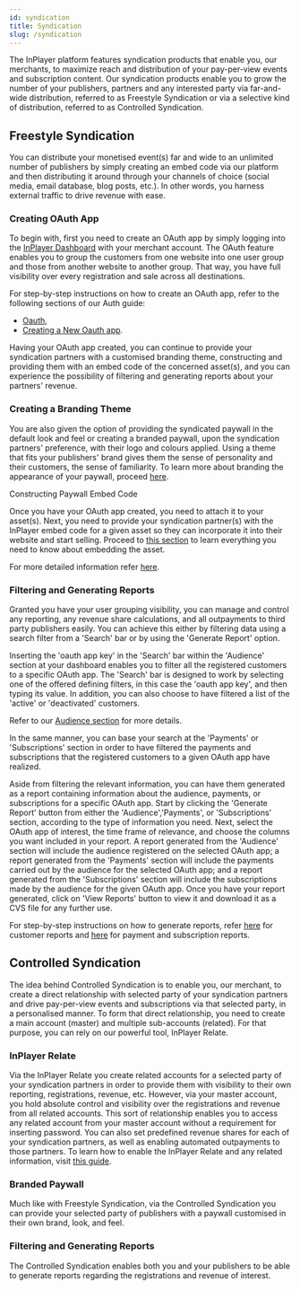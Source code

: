 ```yaml
---
id: syndication
title: Syndication
slug: /syndication
---
```


The InPlayer platform features syndication products that enable you, our merchants, to maximize reach and distribution of your pay-per-view events and subscription content. 
Our syndication products enable you to grow the number of your publishers, partners and any interested party via far-and-wide distribution, referred to as Freestyle Syndication or via a selective kind of distribution, referred to as Controlled Syndication.

## Freestyle Syndication

You can distribute your monetised event(s) far and wide to an unlimited number of publishers by simply creating an embed code via our platform and then distributing it around through your channels of choice (social media, email database, blog posts, etc.). In other words, you harness external traffic to drive revenue with ease.

### Creating OAuth App

To begin with, first you need to create an OAuth app by simply logging into the [InPlayer Dashboard](https://dashboard.inplayer.com/dashboard) with your merchant account. The OAuth feature enables you to group the customers from one website into one user group and those from another website to another group. That way, you have full visibility over every registration and sale across all destinations. 

For step-by-step instructions on how to create an OAuth app, refer to the following sections of our Auth guide:
- [Oauth](https://client.support.inplayer.com/settings/oauth-sso/#oauth-4),
- [Creating a New Oauth app](https://client.support.inplayer.com/settings/oauth-sso/#creating-a-new-oauth-app-4).

Having your OAuth app created, you can continue to provide your syndication partners with a customised branding theme, constructing and providing them with an embed code of the concerned asset(s), and you can experience the possibility of filtering and generating reports about your partners' revenue. 

### Creating a Branding Theme 

You are also given the option of providing the syndicated paywall in the default look and feel or creating a branded paywall, upon the syndication partners' preference, with their logo and colours applied. Using a theme that fits your publishers' brand gives them the sense of personality and their customers, the sense of familiarity. To learn more about branding the appearance of your paywall, proceed [here](https://client.support.inplayer.com/custom-branding/paywall-branding/).

Constructing Paywall Embed Code

Once you have your OAuth app created, you need to attach it to your asset(s). Next, you need to provide your syndication partner(s) with the InPlayer embed code for a given asset so they can incorporate it into their website and start selling. Proceed to [this section](https://client.support.inplayer.com/assets-and-packages/registration-required/paid-assets/#embedding-the-asset-4) to learn everything you need to know about embedding the asset. 

For more detailed information refer [here](https://client.support.inplayer.com/settings/oauth-sso/#using-the-oauth-feature-4).

### Filtering and Generating Reports

Granted you have your user grouping visibility, you can manage and control any reporting, any revenue share calculations, and all outpayments to third party publishers easily. You can achieve this either by filtering data using a search filter from a 'Search' bar or by using the 'Generate Report' option.

Inserting the 'oauth app key' in the 'Search' bar within the 'Audience' section at your dashboard enables you to filter all the registered customers to a specific OAuth app. The 'Search' bar is designed to work by selecting one of the offered defining filters, in this case the 'oauth app key', and then typing its value. In addition, you can also choose to have filtered a list of the 'active' or 'deactivated' customers.  

 Refer to our [Audience section](https://client.support.inplayer.com/the-dashboard/audience/) for more details.

In the same manner, you can base your search at the 'Payments' or 'Subscriptions' section in order to have filtered the payments and subscriptions that the registered customers to a given OAuth app have realized.

Aside from filtering the relevant information, you can have them generated as a report containing information about the audience, payments, or subscriptions for a specific OAuth app. Start by clicking the 'Generate Report' button from either the 'Audience','Payments', or 'Subscriptions' section, according to the type of information you need. Next, select the OAuth app of interest, the time frame of relevance, and choose the columns you want included in your report. 
A report generated from the 'Audience' section will include the audience registered on the selected OAuth app; a report generated from the 'Payments' section will include the payments carried out by the audience for the selected OAuth app; and a report generated from the 'Subscriptions' section will include the subscriptions made by the audience for the given OAuth app.
Once you have your report generated, click on 'View Reports' button to view it and download it as a CVS file for any further use. 

For step-by-step instructions on how to generate reports, refer [here](https://client.support.inplayer.com/reporting/customer-reports/) for customer reports and [here](https://client.support.inplayer.com/reporting/payment-and-subscription-reports/) for payment and subscription reports.


## Controlled Syndication 

The idea behind Controlled Syndication is to enable you, our merchant, to create a direct relationship with selected party of your syndication partners and drive pay-per-view events and subscriptions via that selected party, in a personalised manner. To form that direct relationship, you need to create a main account (master) and multiple sub-accounts (related). For that purpose, you can rely on our powerful tool, InPlayer Relate.

### InPlayer Relate

Via the InPlayer Relate you create related accounts for a selected party of your syndication partners in order to provide them with visibility to their own reporting, registrations, revenue, etc. However, via your master account, you hold absolute control and visibility over the registrations and revenue from all related accounts. This sort of relationship enables you to access any related account from your master account without a requirement for inserting password. You can also set predefined revenue shares for each of your syndication partners, as well as enabling automated outpayments to those partners. 
To learn how to enable the InPlayer Relate and any related information, visit [this guide](https://client.support.inplayer.com/account-management/inplayer-relate/).

### Branded Paywall

Much like with Freestyle Syndication, via the Controlled Syndication you can provide your selected party of publishers with a paywall customised in their own brand, look, and feel. 

### Filtering and Generating Reports

The Controlled Syndication enables both you and your publishers to be able to generate reports regarding the registrations and revenue of interest. 

